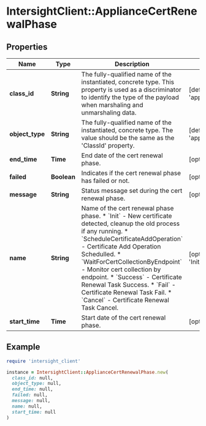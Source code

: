 # IntersightClient::ApplianceCertRenewalPhase

## Properties

| Name | Type | Description | Notes |
| ---- | ---- | ----------- | ----- |
| **class_id** | **String** | The fully-qualified name of the instantiated, concrete type. This property is used as a discriminator to identify the type of the payload when marshaling and unmarshaling data. | [default to &#39;appliance.CertRenewalPhase&#39;] |
| **object_type** | **String** | The fully-qualified name of the instantiated, concrete type. The value should be the same as the &#39;ClassId&#39; property. | [default to &#39;appliance.CertRenewalPhase&#39;] |
| **end_time** | **Time** | End date of the cert renewal phase. | [optional][readonly] |
| **failed** | **Boolean** | Indicates if the cert renewal phase has failed or not. | [optional][readonly] |
| **message** | **String** | Status message set during the cert renewal phase. | [optional][readonly] |
| **name** | **String** | Name of the cert renewal phase phase. * &#x60;Init&#x60; - New certificate detected, cleanup the old process if any running. * &#x60;ScheduleCertificateAddOperation&#x60; - Certificate Add Operation Schedulled. * &#x60;WaitForCertCollectionByEndpoint&#x60; - Monitor cert collection by endpoint. * &#x60;Success&#x60; - Certificate Renewal Task Success. * &#x60;Fail&#x60; - Certificate Renewal Task Fail. * &#x60;Cancel&#x60; - Certificate Renewal Task Cancel. | [optional][readonly][default to &#39;Init&#39;] |
| **start_time** | **Time** | Start date of the cert renewal phase. | [optional][readonly] |

## Example

```ruby
require 'intersight_client'

instance = IntersightClient::ApplianceCertRenewalPhase.new(
  class_id: null,
  object_type: null,
  end_time: null,
  failed: null,
  message: null,
  name: null,
  start_time: null
)
```

